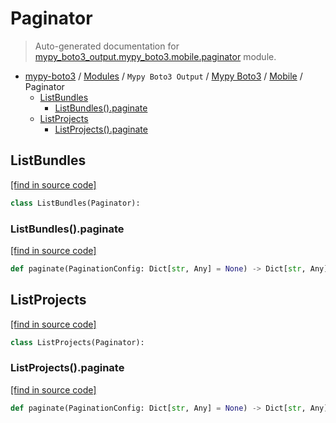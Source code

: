 # Paginator

> Auto-generated documentation for [mypy_boto3_output.mypy_boto3.mobile.paginator](https://github.com/vemel/mypy_boto3/blob/master/mypy_boto3_output/mypy_boto3/mobile/paginator.py) module.

- [mypy-boto3](../../../README.md#mypy_boto3) / [Modules](../../../MODULES.md#mypy-boto3-modules) / `Mypy Boto3 Output` / [Mypy Boto3](../index.md#mypy-boto3) / [Mobile](index.md#mobile) / Paginator
    - [ListBundles](#listbundles)
        - [ListBundles().paginate](#listbundlespaginate)
    - [ListProjects](#listprojects)
        - [ListProjects().paginate](#listprojectspaginate)

## ListBundles

[[find in source code]](https://github.com/vemel/mypy_boto3/blob/master/mypy_boto3_output/mypy_boto3/mobile/paginator.py#L9)

```python
class ListBundles(Paginator):
```

### ListBundles().paginate

[[find in source code]](https://github.com/vemel/mypy_boto3/blob/master/mypy_boto3_output/mypy_boto3/mobile/paginator.py#L12)

```python
def paginate(PaginationConfig: Dict[str, Any] = None) -> Dict[str, Any]:
```

## ListProjects

[[find in source code]](https://github.com/vemel/mypy_boto3/blob/master/mypy_boto3_output/mypy_boto3/mobile/paginator.py#L16)

```python
class ListProjects(Paginator):
```

### ListProjects().paginate

[[find in source code]](https://github.com/vemel/mypy_boto3/blob/master/mypy_boto3_output/mypy_boto3/mobile/paginator.py#L19)

```python
def paginate(PaginationConfig: Dict[str, Any] = None) -> Dict[str, Any]:
```

